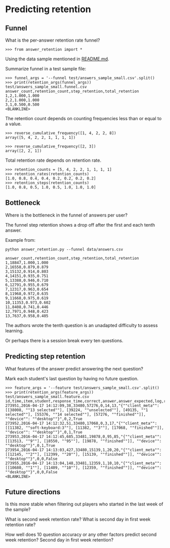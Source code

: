 # Predicting retention


## Funnel

What is the per-answer retention rate funnel?

    >>> from answer_retention import *

Using the data sample mentioned in [README.md](README.md).

Summarize funnel in a test sample file:

    >>> funnel_args = '--funnel test/answers_sample_small.csv'.split()
    >>> print(retention_args(funnel_args))
    test/answers_sample_small.funnel.csv
    answer_count,retention_count,step_retention,total_retention
    1,2,1.000,1.000
    2,2,1.000,1.000
    3,1,0.500,0.500
    <BLANKLINE>

The retention count depends on counting frequencies less than or equal to a value.

    >>> reverse_cumulative_frequency([1, 4, 2, 2, 8])
    array([5, 4, 2, 2, 1, 1, 1, 1])

    >>> reverse_cumulative_frequency([2, 3])
    array([2, 2, 1])

Total retention rate depends on retention rate.

    >>> retention_counts = [5, 4, 2, 2, 1, 1, 1, 1]
    >>> retention_rates(retention_counts)
    [1.0, 0.8, 0.4, 0.4, 0.2, 0.2, 0.2, 0.2]
    >>> retention_steps(retention_counts)
    [1.0, 0.8, 0.5, 1.0, 0.5, 1.0, 1.0, 1.0]

## Bottleneck

Where is the bottleneck in the funnel of answers per user?

The funnel step retention shows a drop off after the first and each tenth answer.

Example from:

    python answer_retention.py --funnel data/answers.csv

    answer_count,retention_count,step_retention,total_retention
    1,18847,1.000,1.000
    2,16558,0.879,0.879
    3,15132,0.914,0.803
    4,14151,0.935,0.751
    5,13388,0.946,0.710
    6,12791,0.955,0.679
    7,12317,0.963,0.654
    8,11968,0.972,0.635
    9,11668,0.975,0.619
    10,11353,0.973,0.602
    11,8408,0.741,0.446
    12,7971,0.948,0.423
    13,7637,0.958,0.405

The authors wrote the tenth question is an unadapted difficulty to assess learning.

Or perhaps there is a session break every ten questions.


## Predicting step retention

What features of the answer predict answering the next question?

Mark each student's last question by having no future question.

    >>> feature_args = '--feature test/answers_sample_small.csv'.split()
    >>> print(retention_args(feature_args))
    test/answers_sample_small.feature.csv
    id,time,item,student,response_time,correct,answer,answer_expected,log,random,future_questions,is_future_question
    273951,2016-04-17 14:12:09,38,33480,57276,0,14,13,"{""client_meta"": [[38008, ""13 selected""], [39224, ""unselected""], [49135, ""1 selected""], [55376, ""14 selected""], [57276, ""finished""]], ""device"": ""desktop""}",0,2,True
    273952,2016-04-17 14:12:32,51,33480,17068,0,3,17,"{""client_meta"": [[11382, ""soft-keyboard:3""], [11382, ""3""], [17068, ""finished""]], ""device"": ""desktop""}",0,1,True
    273953,2016-04-17 14:12:45,685,33481,19878,0,95,85,"{""client_meta"": [[13513, ""9""], [18550, ""95""], [19878, ""finished""]], ""device"": ""desktop""}",0,1,True
    273954,2016-04-17 14:13:03,427,33480,15139,1,20,20,"{""client_meta"": [[12145, ""2""], [12399, ""20""], [15139, ""finished""]], ""device"": ""desktop""}",0,0,False
    273955,2016-04-17 14:13:04,148,33481,12359,1,10,10,"{""client_meta"": [[10680, ""1""], [11409, ""10""], [12359, ""finished""]], ""device"": ""desktop""}",0,0,False
    <BLANKLINE>

## Future directions

Is this more stable when filtering out players who started in the last week of the sample?

What is second week retention rate?  What is second day in first week retention rate?

How well does 10 question accuracy or any other factors predict second week retention?  Second day in first week retention?
